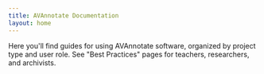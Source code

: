 ```yaml
---
title: AVAnnotate Documentation 
layout: home
---
```

Here you'll find guides for using AVAnnotate software, organized by project type and user role. See "Best Practices" pages for teachers, researchers, and archivists. 
